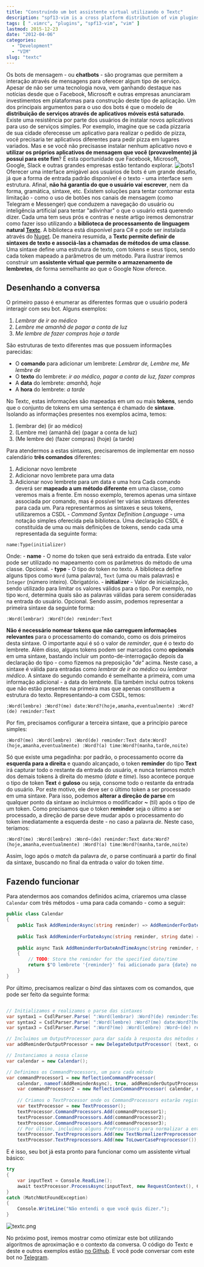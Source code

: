 ```yaml
---
title: "Construíndo um bot assistente virtual utilizando o Textc"
description: "spf13-vim is a cross platform distribution of vim plugins and resources for Vim."
tags: [ ".vimrc", "plugins", "spf13-vim", "vim" ]
lastmod: 2015-12-23
date: "2012-04-06"
categories:
  - "Development"
  - "VIM"
slug: "textc"
---
```

  
Os bots de mensagem - ou **chatbots** - são programas que permitem a interação através de mensagens para oferecer algum tipo de serviço. Apesar de não ser uma tecnologia nova, vem ganhando destaque nas notícias desde que o Facebook, Microsoft e outras empresas anunciaram investimentos em plataformas para construção deste tipo de aplicação. Um dos principais argumentos para o uso dos bots é que o modelo de **distribuição de serviços através de aplicativos móveis está saturado**. Existe uma resistência por parte dos usuários de instalar novos aplicativos para uso de serviços simples. Por exemplo, imagine que se cada pizzaria de sua cidade oferecesse um aplicativo para realizar o pedido de pizza, você precisaria ter aplicativos diferentes para pedir pizza em lugares variados. Mas e se você não precisasse instalar nenhum aplicativo novo e **utilizar os próprios aplicativos de mensagem que você (provavelmente) já possui para este fim**? É esta oportunidade que Facebook, Microsoft, Google, Slack e outras grandes empresas estão tentando explorar. ![bots1](https://andrebires.files.wordpress.com/2016/10/bots1.png) Oferecer uma interface amigável aos usuários de bots é um grande desafio, já que a forma de entrada padrão disponível é o texto - uma interface sem estrutura. Afinal, **não há garantia do que o usuário vai escrever**, nem da forma, gramática, sintaxe, etc. Existem soluções para tentar contornar esta limitação - como o uso de botões nos canais de mensagem (como Telegram e Messenger) que conduzem a navegação do usuário ou inteligência artificial para tentar "adivinhar" o que o usuário está querendo dizer. Cada uma tem seus prós e contras e neste artigo iremos demonstrar como fazer isso utilizando a **biblioteca de processamento de linguagem natural [Textc](https://github.com/takenet/textc-csharp)**. A biblioteca está disponível para C# e pode ser instalada através do [Nuget](https://www.nuget.org/packages/Takenet.Textc). De maneira resumida, a **Textc permite definir de sintaxes de texto e associá-las a chamadas de métodos de uma classe**. Uma sintaxe define uma estrutura de texto, com tokens e seus tipos, sendo cada token mapeado a parâmetros de um método. Para ilustrar iremos construir um **assistente virtual que permite o armazenamento de lembretes**, de forma semelhante ao que o Google Now oferece.

## Desenhando a conversa

O primeiro passo é enumerar as diferentes formas que o usuário poderá interagir com seu bot. Alguns exemplos:

1.  _Lembrar de ir ao médico_
2.  _Lembre me amanhã de pagar a conta de luz_
3.  _Me lembre de fazer compras hoje a tarde_

São estruturas de texto diferentes mas que possuem informações parecidas: 
- O **comando** para adicionar um lembrete: _Lembrar de, Lembre me, Me lembre de_ 
- O **texto** do lembrete: _ir ao médico, pagar a conta de luz, fazer compras_ 
- A **data** do lembrete: _amanhã, hoje_ 
- A **hora** do lembrete: _a tarde_ 

No Textc, estas informações são mapeadas em um ou mais **tokens**, sendo que o conjunto de tokens em uma sentença é chamado de **sintaxe**. Isolando as informações presentes nos exemplos acima, temos: 
1. (lembrar de) (ir ao médico) 
2. (Lembre me) (amanhã de) (pagar a conta de luz) 
3. (Me lembre de) (fazer compras) (hoje) (a tarde) 

Para atendermos a estas sintaxes, precisaremos de implementar em nosso calendário **três comandos** diferentes: 
1. Adicionar novo lembrete 
2. Adicionar novo lembrete para uma data 
3. Adicionar novo lembrete para um data e uma hora Cada comando deverá ser **mapeado a um método diferente** em uma classe, como veremos mais a frente. Em nosso exemplo, teremos apenas uma sintaxe associada por comando, mas é possível ter várias sintaxes diferentes para cada um. Para representarmos as sintaxes e seus tokens, utilizaremos a CSDL - _Command Syntax Definition Language_ - uma notação simples oferecida pela biblioteca. Uma declaração CSDL é constituída de uma ou mais definições de tokens, sendo cada uma representada da seguinte forma: 

```
name:Type(initializer) 
```

Onde: - **name** - O nome do token que será extraido da entrada. Este valor pode ser utilizado no mapeamento com os parâmetros do método de uma classe. Opcional. - **type** - O tipo do token no texto. A biblioteca define alguns tipos como `Word` (uma palavra), `Text` (uma ou mais palavras) e `Integer` (número inteiro). Obrigatório. - **initializer** - Valor de inicialização, sendo utilizado para limitar os valores válidos para o tipo. Por exemplo, no tipo `Word`, determina quais são as palavras válidas para serem consideradas na entrada do usuário. Opcional. Sendo assim, podemos representar a primeira sintaxe da seguinte forma: 

```
:Word(lembrar) :Word?(de) reminder:Text 
```

**Não é necessário nomear tokens que não carreguem informações relevantes** para o processamento do comando, como os dois primeiros desta sintaxe. O importante aqui é só o valor de _reminder_, que é o texto do lembrete. Além disso, alguns tokens podem ser marcados como **opcionais** em uma sintaxe, bastando incluir um ponto-de-interrogação depois da declaração do tipo - como fizemos na preposição "_de"_ acima. Neste caso, a sintaxe é válida para entradas como _lembrar de ir ao médico_ ou _lembrar médico_. A sintaxe do segundo comando é semelhante a primeira, com uma informação adicional - a data do lembrete. Ela também inclui outros tokens que não estão presentes na primeira mas que apenas constituem a estrutura do texto. Representando-a com CSDL, temos: 

```
:Word(lembre) :Word?(me) date:Word?(hoje,amanha,eventualmente) :Word?(de) reminder:Text 
```

Por fim, precisamos configurar a terceira sintaxe, que a princípio parece simples: 

```
:Word?(me) :Word(lembre) :Word(de) reminder:Text date:Word?(hoje,amanha,eventualmente) :Word?(a) time:Word?(manha,tarde,noite) 
```

Só que existe uma pegadinha: por padrão, o processamento ocorre da **esquerda para a direita** e quando alcançado, o token **reminder** do tipo **Text** irá capturar todo o restante da entrada do usuário, e nunca teríamos _match_ dos demais tokens à direita do mesmo (_date_ e _time_). Isso acontece porque o tipo de token **Text** é **guloso** ou seja, consome todo o restante da entrada do usuário. Por este motivo, ele deve ser o último token a ser processado em uma sintaxe. Para isso, podemos **alterar a direção de parse** em qualquer ponto da sintaxe ao incluirmos o modificador **~** (til) após o tipo de um token. Como precisamos que o token **reminder** seja o último a ser processado, a direção de parse deve mudar após o processamento do token imediatamente a esquerda deste - no caso a palavra _de_. Neste caso, teríamos: 

```
:Word?(me) :Word(lembre) :Word~(de) reminder:Text date:Word?(hoje,amanha,eventualmente) :Word?(a) time:Word?(manha,tarde,noite) 
```

Assim, logo após o _match_ da palavra _de_, o parse continuará a partir do final da sintaxe, buscando no final da entrada o valor do token _time_.

## Fazendo funcionar

Para atendermos aos comandos definidos acima, criaremos uma classe `Calendar` com três métodos - uma para cada comando - como a seguir: 

```csharp
public class Calendar 
{ 
    public Task AddReminderAsync(string reminder) => AddReminderForDateAsync(reminder, "eventualmente"); 
    
    public Task AddReminderForDateAsync(string reminder, string date) => AddReminderForDateAndTimeAsync(reminder, date, "manhã"); 
    
    public async Task AddReminderForDateAndTimeAsync(string reminder, string date, string time) 
    { 
        // TODO: Store the reminder for the specified date/time 
        return $"O lembrete '{reminder}' foi adicionado para {date} no período da {time}"; 
    } 
} 
```

Por último, precisamos realizar o _bind_ das sintaxes com os comandos, que pode ser feito da seguinte forma: 

```csharp 

// Initializamos e realizamos o parse das sintaxes
var syntax1 = CsdlParser.Parse( ":Word(lembrar) :Word?(de) reminder:Text"); 
var syntax2 = CsdlParser.Parse( ":Word(lembre) :Word?(me) date:Word?(hoje,amanha,eventualmente) :Word?(de) reminder:Text"); 
var syntax3 = CsdlParser.Parse( ":Word?(me) :Word(lembre) :Word~(de) reminder:Text date:Word?(hoje,amanha,eventualmente) :Word?(a) time:Word?(manha,tarde,noite)"); 

// Incluimos um OutputProcessor para dar saída à resposta dos métodos no Console 
var addReminderOutputProcessor = new DelegateOutputProcessor( (text, context) => Console.WriteLine(text)); 

// Instanciamos a nossa classe 
var calendar = new Calendar(); 

// Definimos os CommandProcessors, um para cada método 
var commandProcessor1 = new ReflectionCommandProcessor( 
    calendar, nameof(AddReminderAsync), true, addReminderOutputProcessor, syntax1); 
    var commandProcessor2 = new ReflectionCommandProcessor( calendar, nameof(AddReminderForDateAsync), true, addReminderOutputProcessor, syntax2); var commandProcessor3 = new ReflectionCommandProcessor( calendar, nameof(AddReminderForDateAndTimeAsync), true, addReminderOutputProcessor, syntax3); 
    
    // Criamos o TextProcessor onde os CommandProcessors estarão registrados 
    var textProcessor = new TextProcessor(); 
    textProcessor.CommandProcessors.Add(commandProcessor1); 
    textProcessor.CommandProcessors.Add(commandProcessor2); 
    textProcessor.CommandProcessors.Add(commandProcessor3); 
    // Por último, incluímos alguns PreProcessors para normalizar a entrada 
    textProcessor.TextPreprocessors.Add(new TextNormalizerPreprocessor());
    textProcessor.TextPreprocessors.Add(new ToLowerCasePreprocessor()); 
``` 

E é isso, seu bot já esta pronto para funcionar como um assistente virtual básico: 
```csharp
try 
{ 
    var inputText = Console.ReadLine(); 
    await textProcessor.ProcessAsync(inputText, new RequestContext(), CancellationToken.None); 
} 
catch (MatchNotFoundException) 
{ 
    Console.WriteLine("Não entendi o que você quis dizer."); 
} 
``` 

![textc.png](https://andrebires.files.wordpress.com/2016/10/textc1.png) 

No próximo post, iremos mostrar como otimizar este bot utilizando algoritmos de aproximação e o contexto da conversa. O código do Textc e deste e outros exemplos estão [no Github](https://github.com/takenet/textc-csharp/tree/master/src/Takenet.Textc.Samples). E você pode conversar com este bot no [Telegram](https://telegram.me/calendario_textc_bot).